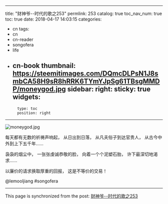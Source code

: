 
---
title: "财神爷--时代的歌之253"
permlink: 253
catalog: true
toc_nav_num: true
toc: true
date: 2018-04-17 14:03:15
categories:
- cn
tags:
- cn
- cn-reader
- songofera
- life
- cn-book
thumbnail: https://steemitimages.com/DQmcDLPsN1J8smbCA58H9sR8hRRK6TYmYJpSg61TBsgMMDP/moneygod.jpg
sidebar:
    right:
        sticky: true
widgets:
    -
        type: toc
        position: right
---


![moneygod.jpg](https://steemitimages.com/DQmcDLPsN1J8smbCA58H9sR8hRRK6TYmYJpSg61TBsgMMDP/moneygod.jpg)

每天都有无数的祈祷声响起，
从日出到日落，
从凡夫俗子到达官贵人，
从古今中外到上下五千年……

袅袅的烟尘中，
一张张虔诚恭敬的脸，
向着一个个泥塑石胎，
许下最深切地渴求……

以廉价的请求换取厚重的回报，
这是不等价的交易！

@lemooljiang #songofera

- - -

This page is synchronized from the post: [财神爷--时代的歌之253](https://steemit.com/@lemooljiang/253)
